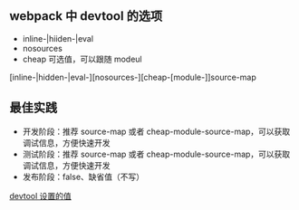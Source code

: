 ## webpack 中 devtool 的选项

- inline-|hiiden-|eval
- nosources
- cheap 可选值，可以跟随 modeul

[inline-|hidden-|eval-][nosources-][cheap-[module-]]source-map

## 最佳实践

- 开发阶段：推荐 source-map 或者 cheap-module-source-map，可以获取调试信息，方便快速开发
- 测试阶段：推荐 source-map 或者 cheap-module-source-map，可以获取调试信息，方便快速开发
- 发布阶段：false、缺省值（不写）

[devtool 设置的值](https://www.webpackjs.com/configuration/devtool/)
